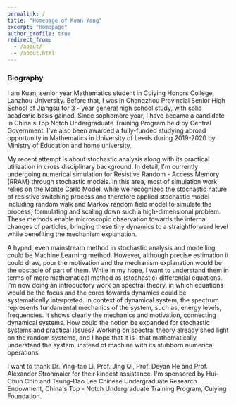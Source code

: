 ```yaml
---
permalink: /
title: "Homepage of Kuan Yang"
excerpt: "Homepage"
author_profile: true
redirect_from: 
  - /about/
  - /about.html
---
```


### Biography
I am Kuan, senior year Mathematics student in Cuiying Honors College, Lanzhou University. Before that, I was in Changzhou Provincial Senior High School of Jiangsu for 3 - year general high school study, with solid academic basis gained. Since sophomore year, I have became a candidate in China's Top Notch Undergraduate Training Program held by Central Government. I've also been awarded a fully-funded studying abroad opportunity in Mathematics in University of Leeds during 2019-2020 by Ministry of Education and home university.

My recent attempt is about stochastic analysis along with its practical utilization in cross disciplinary background. In detail, I'm currently undergoing numerical simulation for Resistive Random - Access Memory (RRAM) through stochastic models. In this area, most of simulation work relies on the Monte Carlo Model, while we recognized the stochastic nature of resistive switching process and therefore applied stochastic model including random walk and Markov random field model to simulate the process, formulating and scaling down such a high-dimensional problem. These methods enable microscopic observation towards the internal changes of particles, bringing these tiny dynamics to a straightforward level while benefiting the mechanism explanation.

A hyped, even mainstream method in stochastic analysis and modelling could be Machine Learning method. However, although precise estimation it could draw, poor the motivation and the mechanism explanation would be the obstacle of part of them. While in my hope, I want to understand them in terms of more mathematical method as (stochastic) differential equations. I'm now doing an introductory work on spectral theory, in which equations would be the focus and the cores towards dynamics could be systematically interpreted. In context of dynamical system, the spectrum represents fundamental mechanics of the system, such as, energy levels, frequencies. It shows clearly the mechanics and motivation, connecting dynamical systems. How could the notion be expanded for stochastic systems and practical issues? Working on spectral theory already shed light on the random systems, and I hope that it is I that mathematically understand the system, instead of machine with its stubborn numerical operations.

I want to thank Dr. Ying-tao Li, Prof. Jing Qi, Prof. Deyan He and Prof. Alexander Strohmaier for their kindest assistance. I'm sponsored by Hui-Chun Chin and Tsung-Dao Lee Chinese Undergraduate Research Endowment, China's Top - Notch Undergraduate Training Program, Cuiying Foundation.


<script type="text/javascript" id="clustrmaps" src="//clustrmaps.com/map_v2.js?d=-0m5H0yFZZ6l-AOmOBX7KWj0kEM2mYkZrczUAuYkWeY&cl=ffffff&w=a"></script>
